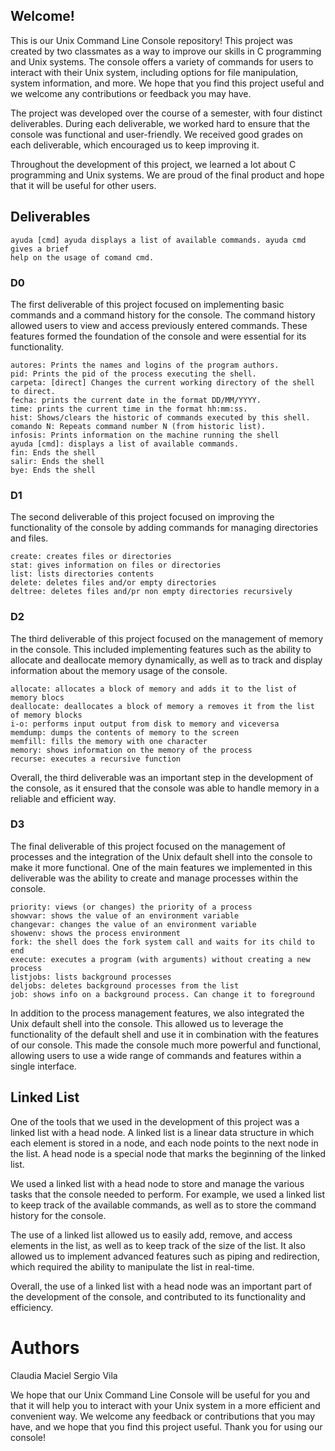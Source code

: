 ## Welcome! ##

This is our Unix Command Line Console repository! This project was created by two classmates as a way to improve our skills in C programming and Unix systems. The console offers a variety of commands for users to interact with their Unix system, including options for file manipulation, system information, and more. We hope that you find this project useful and we welcome any contributions or feedback you may have.

The project was developed over the course of a semester, with four distinct deliverables. During each deliverable, we worked hard to ensure that the console was functional and user-friendly. We received good grades on each deliverable, which encouraged us to keep improving it.

Throughout the development of this project, we learned a lot about C programming and Unix systems. We are proud of the final product and hope that it will be useful for other users.

## Deliverables ##
```
ayuda [cmd] ayuda displays a list of available commands. ayuda cmd gives a brief
help on the usage of comand cmd.
```
### D0 ###
The first deliverable of this project focused on implementing basic commands and a command history for the console. The command history allowed users to view and access previously entered commands. These features formed the foundation of the console and were essential for its functionality.
```
autores: Prints the names and logins of the program authors.
pid: Prints the pid of the process executing the shell.
carpeta: [direct] Changes the current working directory of the shell to direct.
fecha: prints the current date in the format DD/MM/YYYY.
time: prints the current time in the format hh:mm:ss.
hist: Shows/clears the historic of commands executed by this shell.
comando N: Repeats command number N (from historic list).
infosis: Prints information on the machine running the shell
ayuda [cmd]: displays a list of available commands.
fin: Ends the shell
salir: Ends the shell
bye: Ends the shell

```

### D1 ###
The second deliverable of this project focused on improving the functionality of the console by adding commands for managing directories and files.

```
create: creates files or directories
stat: gives information on files or directories
list: lists directories contents
delete: deletes files and/or empty directories
deltree: deletes files and/pr non empty directories recursively
```

### D2 ###
The third deliverable of this project focused on the management of memory in the console. This included implementing features such as the ability to allocate and deallocate memory dynamically, as well as to track and display information about the memory usage of the console.
```
allocate: allocates a block of memory and adds it to the list of memory blocs
deallocate: deallocates a block of memory a removes it from the list of memory blocks
i-o: performs input output from disk to memory and viceversa
memdump: dumps the contents of memory to the screen
memfill: fills the memory with one character
memory: shows information on the memory of the process
recurse: executes a recursive function
```
Overall, the third deliverable was an important step in the development of the console, as it ensured that the console was able to handle memory in a reliable and efficient way.

### D3 ###
The final deliverable of this project focused on the management of processes and the integration of the Unix default shell into the console to make it more functional.
One of the main features we implemented in this deliverable was the ability to create and manage processes within the console.

```
priority: views (or changes) the priority of a process
showvar: shows the value of an environment variable
changevar: changes the value of an environment variable
showenv: shows the process environment
fork: the shell does the fork system call and waits for its child to end
execute: executes a program (with arguments) without creating a new process
listjobs: lists background processes
deljobs: deletes background processes from the list
job: shows info on a background process. Can change it to foreground
```
In addition to the process management features, we also integrated the Unix default shell into the console. This allowed us to leverage the functionality of the default shell and use it in combination with the features of our console. This made the console much more powerful and functional, allowing users to use a wide range of commands and features within a single interface.

## Linked List ##

One of the tools that we used in the development of this project was a linked list with a head node. A linked list is a linear data structure in which each element is stored in a node, and each node points to the next node in the list. A head node is a special node that marks the beginning of the linked list.

We used a linked list with a head node to store and manage the various tasks that the console needed to perform. For example, we used a linked list to keep track of the available commands, as well as to store the command history for the console.

The use of a linked list allowed us to easily add, remove, and access elements in the list, as well as to keep track of the size of the list. It also allowed us to implement advanced features such as piping and redirection, which required the ability to manipulate the list in real-time.

Overall, the use of a linked list with a head node was an important part of the development of the console, and contributed to its functionality and efficiency.

# Authors #

Claudia Maciel
Sergio Vila

We hope that our Unix Command Line Console will be useful for you and that it will help you to interact with your Unix system in a more efficient and convenient way. We welcome any feedback or contributions that you may have, and we hope that you find this project useful. Thank you for using our console!
